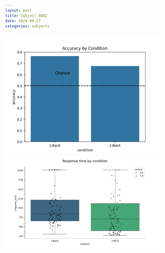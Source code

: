 ```yaml
---
layout: post
title: Subject 8002
date: 2024-09-27
categories: subjects
---
```


![](data/8002/run-1/8002_ATS_acc.png)
![](data/8002/run-1/8002_ATS_rt.png)
